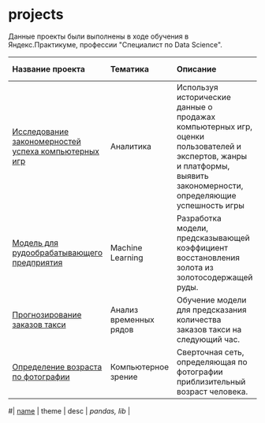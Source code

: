 # projects

Данные проекты были выполнены в ходе обучения в Яндекс.Практикуме, профессии "Специалист по Data Science".

| Название проекта | Тематика | Описание | Используемые инструменты | 
| :---------------------- | :---------------------- | :---------------------- | :---------------------- |
| [Исследование закономерностей успеха компьютерных игр](analytics) | Аналитика | Используя исторические данные о продажах компьютерных игр, оценки пользователей и экспертов, жанры и платформы, выявить закономерности, определяющие успешность игры | *pandas, matplotlib* |
| [Модель для рудообрабатывающего предприятия](machine-learning) | Machine Learning | Разработка модели, предсказывающей коэффициент восстановления золота из золотосодержащей руды. | *pandas, matplotlib, sklearn, catboost* |
| [Прогнозирование заказов такси](time-series) | Анализ временных рядов | Обучение модели для предсказания количества заказов такси на следующий час. | *pandas, sklearn, time-series analysis* |
| [Определение возраста по фотографии](age-determination) | Компьютерное зрение | Сверточная сеть, определяющая по фотографии приблизительный возраст человека. | *Keras, ResNet* |


#| [name](path) | theme | desc | *pandas, lib* |
